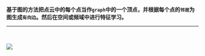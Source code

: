 **基于图的方法把点云中的每个点当作`graph`中的一个顶点，并根据每个点的`邻居`为图生成`有向边`。然后在空间或频域中进行特征学习。**

---

<br>

![](https://cdn.jsdelivr.net/gh/prannt99/blog/img/17.png)